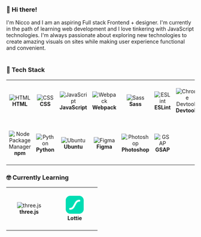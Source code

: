 ### 👋 Hi there! 
<div align="left">
    I'm Nicco and I am an aspiring Full stack Frontend + designer. I'm currently in the path of learning web development and I love tinkering with JavaScript technologies. 
    I'm always passionate about exploring new technologies to create amazing visuals on sites while making user experience functional and convenient.<br><br>
</div>

### 🔧 Tech Stack 
<table>
    <tr>
        <td align="center" height="108" width="108">
            <img
                src="https://cdn.jsdelivr.net/gh/devicons/devicon/icons/html5/html5-plain.svg"
                width="48"
                height="48"
                alt="HTML"
              />
            <br /><strong>HTML</strong>
        </td>
        <td align="center" height="108" width="108">
            <img
                src="https://cdn.jsdelivr.net/gh/devicons/devicon/icons/css3/css3-plain.svg"
                width="48"
                height="48"
                alt="CSS"
              />
            <br /><strong>CSS</strong>
        </td>
        <td align="center" height="108" width="108">
            <img
                src="https://cdn.jsdelivr.net/gh/devicons/devicon/icons/javascript/javascript-plain.svg"
                width="48"
                height="48"
                alt="JavaScript"
              />
            <br /><strong>JavaScript</strong>
        </td>
        <td align="center" height="108" width="108"> 
            <img src="https://cdn.jsdelivr.net/gh/devicons/devicon/icons/webpack/webpack-original.svg"
                width="48"
                height="48"
                alt="Webpack"
                />
            <br /><strong>Webpack</strong>
        </td>
        <td align="center" height="108" width="108"> 
            <img src="https://cdn.jsdelivr.net/gh/devicons/devicon/icons/sass/sass-original.svg"
                width="48"
                height="48"
                alt="Sass"
                />
            <br /><strong>Sass</strong>
        </td>
         <td align="center" height="108" width="108"> 
            <img src="https://cdn.jsdelivr.net/gh/devicons/devicon/icons/eslint/eslint-original.svg" 
                width="48"
                height="48"
                alt="ESLint"
                />
            <br /><strong>ESLint</strong>
        </td>
        <td align="center" height="108" width="108"> 
            <img src="https://cdn.jsdelivr.net/gh/devicons/devicon/icons/chrome/chrome-plain.svg" 
                width="48"
                height="48"
                alt="Chrome Devtools"/>
            <br /><strong>Devtools</strong>
        </td>
        <td align="center" height="108" width="108"> 
            <img src="https://cdn.jsdelivr.net/gh/devicons/devicon/icons/git/git-original.svg" 
                width="48"
                height="48"
                alt="Git"/>
            <br /><strong>Git</strong>
        </td>
     </tr>
    <tr>
        <td align="center" height="108" width="108"> 
            <img src="https://cdn.jsdelivr.net/gh/devicons/devicon/icons/npm/npm-original-wordmark.svg" 
                width="48"
                height="48"
                alt="Node Package Manager"/>
            <br /><strong>npm</strong>
        </td>
        <td align="center" height="108" width="108"> 
            <img src="https://cdn.jsdelivr.net/gh/devicons/devicon/icons/python/python-plain.svg"
                width="48"
                height="48"
                alt="Python"
                />
            <br /><strong>Python</strong>
        </td>
        <td align="center" height="108" width="108">
            <img src="https://cdn.jsdelivr.net/gh/devicons/devicon/icons/ubuntu/ubuntu-plain.svg"
                width="48"
                height="48"
                alt="Ubuntu"/>
            <br /><strong>Ubuntu</strong>
        </td>
        <td align="center" height="108" width="108">
            <img src="https://cdn.jsdelivr.net/gh/devicons/devicon/icons/figma/figma-original.svg"
                width="48"
                height="48"
                alt="Figma"/>
            <br /><strong>Figma</strong>
        </td>
        <td align="center" height="108" width="108">
            <img src="https://cdn.jsdelivr.net/gh/devicons/devicon/icons/photoshop/photoshop-line.svg"
                width="48"
                height="48"
                alt="Photoshop"/>
            <br /><strong>Photoshop</strong>
        </td>
        <td align="center" height="108" width="108">        
            <img src="https://www.cdnlogo.com/logos/g/31/gsap-greensock.svg"
                width="48"
                height="48"
                alt="GSAP"/>
            <br /><strong>GSAP</strong>
        </td>
    </tr>
</table>

### 🤓 Currently Learning

<table>
    <tr>
        <td align="center" height="108" width="108">        
            <img src="https://cdn.jsdelivr.net/gh/devicons/devicon/icons/threejs/threejs-original.svg"
                width="48"
                height="48"
                alt="three.js"/>
            <br /><strong>three.js</strong>
        </td>
        <td align="center" height="108" width="108">    
            <img src="./lottiefiles-logo.svg"
                width="48"
                height="48"
                alt="Lottie"/>
            <br /><strong>Lottie</strong>
        </td>
    </tr>
</table>
